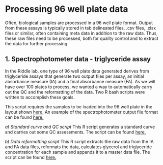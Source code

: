 # Processing 96 well plate data

Often, biological samples are processed in a 96 well plate format.  Output from these assays is typically stored in tab delineated files, .csv files, .xlsx files or similar, often containing meta data in addition to the raw data.  Thus, these raw files need to be processed, both for quality control and to extract the data for further processing. 

## 1. Spectrophotometer data - triglyceride assay
In the Riddle lab, one type of 96 well plate data generated derives from triglyceride assays that generate two output files per assay, an initial absorbance measure (IA) and a final absorbance measure (FA).  As we will have over 100 plates to process, we wanted a way to automatically carry out the QC and the reformatting of the data. Two R bash scripts were written to accomplish these goals.

This script requires the samples to be loaded into the 96 well plate in the layout shown 
[here.](https://github.com/riddlenc/Metabolite_analysis/blob/cb474b9fa45fbb17ac460949b0b49df65185fca2/Triglycerides/Layout.xlsx)  An example of the spectrophotometer output file format can be found [here.](https://github.com/riddlenc/Metabolite_analysis/blob/042dc83e2708f3e1b93ea726faaf59317afcfe0c/Triglycerides/test.xlsx)

*a) Standard curve and QC script*
This R script generates a standard curve and carries out some QC assessments.  The script can be found 
[here.](https://github.com/kfreij95/Group-A-Capstone-I/blob/ec68855cb80191af494c2502e7c40538321b8153/96-well-plate-processing/Triglycerides_standard_curve_v3.R)

*b) Data reformatting script*
This R script extracts the raw data from the IA and FA data files, reformats the data, calculates glycerol and triglyceride concentration for each sample and appends it to a master data file.  The script can be found 
[here.](https://github.com/kfreij95/Group-A-Capstone-I/blob/ec68855cb80191af494c2502e7c40538321b8153/96-well-plate-processing/Analysis_script.R)
